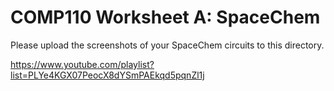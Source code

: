 # COMP110 Worksheet A: SpaceChem

Please upload the screenshots of your SpaceChem circuits to this directory.

https://www.youtube.com/playlist?list=PLYe4KGX07PeocX8dYSmPAEkqd5pqnZl1j
